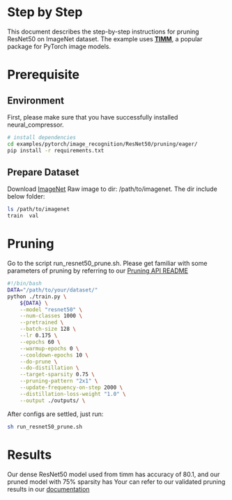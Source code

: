 # Step by Step
This document describes the step-by-step instructions for pruning ResNet50 on ImageNet dataset. The example uses **[TIMM](https://github.com/huggingface/pytorch-image-models)**, a popular package for PyTorch image models.

# Prerequisite
## Environment
First, please make sure that you have successfully installed neural_compressor.
```bash
# install dependencies
cd examples/pytorch/image_recognition/ResNet50/pruning/eager/
pip install -r requirements.txt
```
## Prepare Dataset
Download [ImageNet](http://www.image-net.org/) Raw image to dir: /path/to/imagenet.  The dir include below folder:
```bash
ls /path/to/imagenet
train  val
```

# Pruning
Go to the script run_resnet50_prune.sh. Please get familiar with some parameters of pruning by referring to our [Pruning API README](https://github.com/intel/neural-compressor/tree/master/neural_compressor/compression/pruner)
```bash
#!/bin/bash
DATA="/path/to/your/dataset/"
python ./train.py \
    ${DATA} \
    --model "resnet50" \
    --num-classes 1000 \
    --pretrained \
    --batch-size 128 \
    --lr 0.175 \
    --epochs 60 \
    --warmup-epochs 0 \
    --cooldown-epochs 10 \
    --do-prune \
    --do-distillation \
    --target-sparsity 0.75 \
    --pruning-pattern "2x1" \
    --update-frequency-on-step 2000 \
    --distillation-loss-weight "1.0" \
    --output ./outputs/ \

```
After configs are settled, just run:
```bash
sh run_resnet50_prune.sh
```

# Results
Our dense ResNet50 model used from timm has accuracy of 80.1, and our pruned model with 75% sparsity has 
Your can refer to our validated pruning results in our [documentation](https://github.com/intel/neural-compressor/tree/master/neural_compressor/compression/pruner#validated-pruning-models)